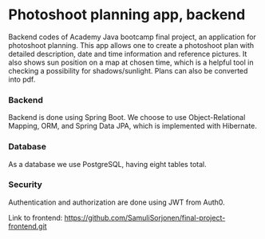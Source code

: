 # Photoshoot planning app, backend
Backend codes of Academy Java bootcamp final project, an application for photoshoot planning. This app allows one to create a photoshoot plan with detailed description, date and time information and reference pictures. It also shows sun position on a map at chosen time, which is a helpful tool in checking a possibility for shadows/sunlight. Plans can also be converted into pdf.

### Backend 
Backend is done using Spring Boot. We choose to use Object-Relational Mapping, ORM, and Spring Data JPA, which is implemented with Hibernate. 
### Database
As a database we use PostgreSQL, having eight tables total. 
### Security
Authentication and authorization are done using JWT from Auth0.   

Link to frontend: https://github.com/SamuliSorjonen/final-project-frontend.git
